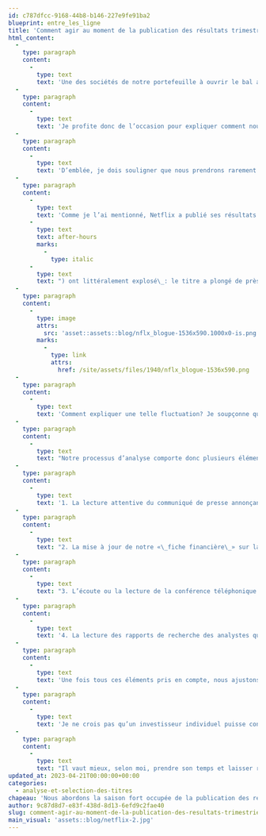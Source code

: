 ```yaml
---
id: c787dfcc-9168-44b8-b146-227e9fe91ba2
blueprint: entre_les_ligne
title: 'Comment agir au moment de la publication des résultats trimestriels d’une de vos sociétés'
html_content:
  -
    type: paragraph
    content:
      -
        type: text
        text: 'Une des sociétés de notre portefeuille à ouvrir le bal a été Netflix, dont les résultats financiers ont été dévoilés mardi, le 18 avril, à 16 h précises (peu de sociétés sont aussi ponctuelles que Neflix).'
  -
    type: paragraph
    content:
      -
        type: text
        text: 'Je profite donc de l’occasion pour expliquer comment nous abordons la publication des résultats financiers de nos sociétés et le travail que nous effectuons pour chacune d’entre elles.'
  -
    type: paragraph
    content:
      -
        type: text
        text: 'D’emblée, je dois souligner que nous prendrons rarement (sinon jamais) de décisions précipitées concernant un de nos titres au moment de la publication de ses résultats. De fait, l’exemple de Netflix est assez percutant en ce qui concerne la volatilité et le bruit ambiant entourant la publication des résultats.'
  -
    type: paragraph
    content:
      -
        type: text
        text: 'Comme je l’ai mentionné, Netflix a publié ses résultats le 18 avril à 16 h. Or, dans la seconde qui a suivi, les volumes de transactions sur le titre en séance prolongée ('
      -
        type: text
        text: after-hours
        marks:
          -
            type: italic
      -
        type: text
        text: ") ont littéralement explosé\_: le titre a plongé de près de 10\_% en l’espace de quelques secondes, d’environ 330\_$\_US à un peu moins de 300\_$. Quelques minutes plus tard, il était revenu à 330\_$."
  -
    type: paragraph
    content:
      -
        type: image
        attrs:
          src: 'asset::assets::blog/nflx_blogue-1536x590.1000x0-is.png'
        marks:
          -
            type: link
            attrs:
              href: /site/assets/files/1940/nflx_blogue-1536x590.png
  -
    type: paragraph
    content:
      -
        type: text
        text: 'Comment expliquer une telle fluctuation? Je soupçonne que ces transactions ont été effectuées par des ordinateurs à haute vitesse qui ont analysé les faits saillants du communiqué de presse de la société pour déterminer comment les résultats se comparaient aux prévisions des analystes (entre autres, le nombre d’abonnés au service, les revenus et les BPA). Comme ces statistiques étaient probablement inférieures aux attentes, les ordinateurs ont pris la décision quasi instantanée de vendre le titre.'
  -
    type: paragraph
    content:
      -
        type: text
        text: "Notre processus d’analyse comporte donc plusieurs éléments\_:"
  -
    type: paragraph
    content:
      -
        type: text
        text: '1. La lecture attentive du communiqué de presse annonçant les résultats d’une société.'
  -
    type: paragraph
    content:
      -
        type: text
        text: "2. La mise à jour de notre «\_fiche financière\_» sur la société. Cette fiche renferme les principales données financières de la société et leur évolution depuis plusieurs trimestres, dont les revenus, les bénéfices d’exploitation, les bénéfices, les flux de trésorerie (dont les flux libres) et le plus récent bilan."
  -
    type: paragraph
    content:
      -
        type: text
        text: "3. L’écoute ou la lecture de la conférence téléphonique de la direction avec les analystes et les investisseurs. Souvent, ces conférences procurent davantage de «\_couleur\_» quant aux activités de la société et les perspectives des trimestres à venir."
  -
    type: paragraph
    content:
      -
        type: text
        text: '4. La lecture des rapports de recherche des analystes qui suivent le titre. La plupart du temps, ces rapports seront publiés le lendemain de la publication des résultats financiers d’une société. Nous aimons lire ces rapports surtout pour nous assurer de n’avoir rien oublié.'
  -
    type: paragraph
    content:
      -
        type: text
        text: 'Une fois tous ces éléments pris en compte, nous ajustons nos prévisions pour l’exercice en cours et apportons (s’il y a lieu) des ajustements à notre évaluation du titre. Une décision suivra alors. La plupart du temps, ce sera de conserver nos actions et de ne rien faire; dans certains cas, ce sera soit de vendre soit d’acheter davantage d’actions.'
  -
    type: paragraph
    content:
      -
        type: text
        text: 'Je ne crois pas qu’un investisseur individuel puisse concurrencer les algorithmes informatiques qui négocient instantanément les actions d’une société dès la publication des résultats financiers. C’est une compétition perdue d’avance.'
  -
    type: paragraph
    content:
      -
        type: text
        text: "Il vaut mieux, selon moi, prendre son temps et laisser retomber la poussière, et surtout bien analyser avant de prendre une décision concernant un titre. Je crois d’ailleurs que la discipline qui consiste à prendre son temps et à toujours privilégier un horizon à long terme est un avantage pour l’investisseur individuel dans un monde qui devient de plus en plus «\_instantané\_»."
updated_at: 2023-04-21T00:00:00+00:00
categories:
  - analyse-et-selection-des-titres
chapeau: 'Nous abordons la saison fort occupée de la publication des résultats trimestriels des sociétés nord-américaines. Au cours des trois prochaines semaines, nous assisterons à un déluge de résultats financiers de nos sociétés qui, pour la plupart, publieront ceux de leur premier trimestre 2023 terminé en mars dernier.'
author: 9c87d8d7-e83f-438d-8d13-6efd9c2fae40
slug: comment-agir-au-moment-de-la-publication-des-resultats-trimestriels-dune-de-vos-societes
main_visual: 'assets::blog/netflix-2.jpg'
---
```

